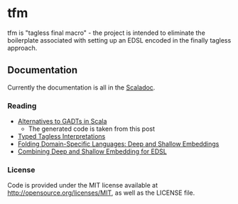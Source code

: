 # tfm
tfm is "tagless final macro" - the project is intended to eliminate the boilerplate
associated with setting up an EDSL encoded in the finally tagless approach.

## Documentation
Currently the documentation is all in the [Scaladoc](core/src/main/scala/tfm/fin.scala).

### Reading
* [Alternatives to GADTs in Scala](https://pchiusano.github.io/2014-05-20/scala-gadts.html)
  * The generated code is taken from this post
* [Typed Tagless Interpretations](http://okmij.org/ftp/tagless-final/index.html)
* [Folding Domain-Specific Languages: Deep and Shallow Embeddings](https://www.cs.ox.ac.uk/publications/publication7584-abstract.html)
* [Combining Deep and Shallow Embedding for EDSL](http://www.cse.chalmers.se/~emax/documents/svenningsson2013combining.pdf)

### License
Code is provided under the MIT license available at http://opensource.org/licenses/MIT, as well as the
LICENSE file.
